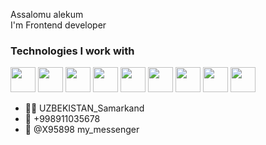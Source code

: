 Assalomu alekum  
I'm Frontend developer
### Technologies I work with
<code><img src="https://e7.pngegg.com/pngimages/246/125/png-clipart-web-development-html-software-development-software-developer-mobile-app-development-web-design-angle-web-design.png" width="40px"></code>
<code><img src="https://img2.freepng.ru/20180816/rcw/kisspng-cascading-style-sheets-logo-clip-art-css3-html-5b7617f67bd3d6.3499284915344660385072.jpg" width="40px"></code>
<code><img src="https://i.ytimg.com/vi/c6Y6YGspVZg/maxresdefault.jpg" width="40px"></code>
<code><img src="https://cdn.pngsumo.com/60-sass-png-cliparts-for-free-download-uihere-sass-png-310_310.jpg" width="40px"></code>
<code><img src="https://growyourbrand.org/wp-content/uploads/2019/01/output-onlinepngdsfewools-1024x1024.png" width="40px"></code>
<code><img src="https://vectorified.com/images/react-js-icon-26.jpg" width="40px"></code>
<code><img src="https://blog.submain.com/wp-content/uploads/2020/12/typescript_2500.png" width="40px"></code>
<code><img src="https://fuzeservers.ru/wp-content/uploads/0/6/4/064563b0415c3186c54fb8cb8b3ea729.jpeg" width="40x"></code>
<code><img src="https://www.clipartmax.com/png/middle/196-1962954_their-support-made-via-either-financial-contributions-github-logo.png" width="40px"></code>
<br />
- 🏴‍☠️ UZBEKISTAN_Samarkand
- 📲 +998911035678
- 📩 @X95898 my_messenger
